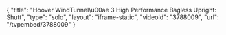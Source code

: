 {
    "title": "Hoover WindTunnel\u00ae 3 High Performance Bagless Upright: Shutt",
    "type": "solo",
    "layout": "iframe-static",
    "videoId": "3788009",
    "url": "\/tvpembed\/3788009"
}